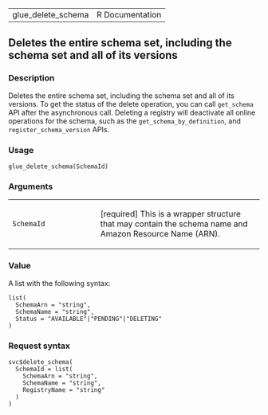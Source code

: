 <table style="width: 100%;">
<tbody>
<tr class="odd">
<td>glue_delete_schema</td>
<td style="text-align: right;">R Documentation</td>
</tr>
</tbody>
</table>

## Deletes the entire schema set, including the schema set and all of its versions

### Description

Deletes the entire schema set, including the schema set and all of its
versions. To get the status of the delete operation, you can call
`get_schema` API after the asynchronous call. Deleting a registry will
deactivate all online operations for the schema, such as the
`get_schema_by_definition`, and `register_schema_version` APIs.

### Usage

    glue_delete_schema(SchemaId)

### Arguments

<table>
<colgroup>
<col style="width: 35%" />
<col style="width: 65%" />
</colgroup>
<tbody>
<tr class="odd">
<td><code id="glue_delete_schema_:_SchemaId">SchemaId</code></td>
<td><p>[required] This is a wrapper structure that may contain the
schema name and Amazon Resource Name (ARN).</p></td>
</tr>
</tbody>
</table>

### Value

A list with the following syntax:

    list(
      SchemaArn = "string",
      SchemaName = "string",
      Status = "AVAILABLE"|"PENDING"|"DELETING"
    )

### Request syntax

    svc$delete_schema(
      SchemaId = list(
        SchemaArn = "string",
        SchemaName = "string",
        RegistryName = "string"
      )
    )
